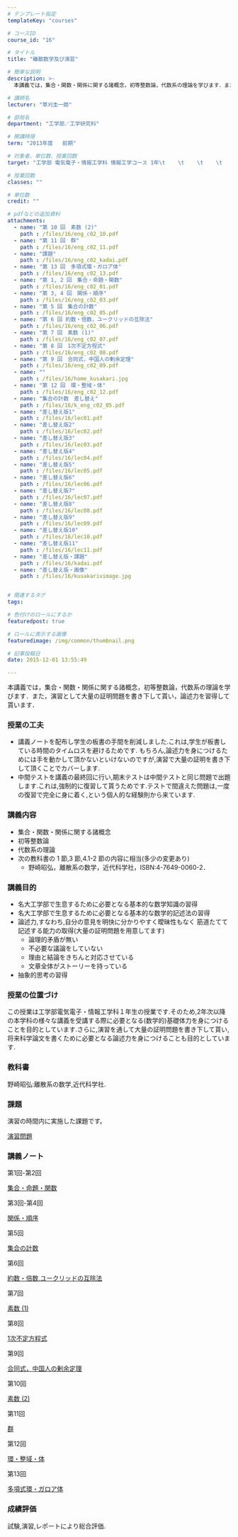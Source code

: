 ```yaml
---
# テンプレート指定
templateKey: "courses"

# コースID
course_id: "16"

# タイトル
title: "離散数学及び演習"

# 簡単な説明
description: >-
  本講義では，集合・関数・関係に関する諸概念，初等整数論，代数系の理論を学びます．また，演習として大量の証明問題を書き下して貰い，論述力を習得して貰います．...

# 講師名
lecturer: "草刈圭一朗"

# 部局名
department: "工学部／工学研究科"

# 開講時限
term: "2013年度	前期"

# 対象者、単位数、授業回数
target: "工学部 電気電子・情報工学科 情報工学コース 1年\t    \t    \t    \t    3単位、週1回全15回"

# 授業回数
classes: ""

# 単位数
credit: ""

# pdfなどの追加資料
attachments: 
  - name: "第 10 回　素数 (2)" 
    path : /files/16/eng_c02_10.pdf
  - name: "第 11 回　群" 
    path : /files/16/eng_c02_11.pdf
  - name: "課題" 
    path : /files/16/eng_c02_kadai.pdf
  - name: "第 13 回　多項式環・ガロア体" 
    path : /files/16/eng_c02_13.pdf
  - name: "第 1, 2 回　集合・命題・関数" 
    path : /files/16/eng_c02_01.pdf
  - name: "第 3, 4 回　関係・順序" 
    path : /files/16/eng_c02_03.pdf
  - name: "第 5 回　集合の計数" 
    path : /files/16/eng_c02_05.pdf
  - name: "第 6 回 約数・倍数，ユークリッドの互除法" 
    path : /files/16/eng_c02_06.pdf
  - name: "第 7 回　素数 (1)" 
    path : /files/16/eng_c02_07.pdf
  - name: "第 8 回　1次不定方程式" 
    path : /files/16/eng_c02_08.pdf
  - name: "第 9 回　合同式，中国人の剰余定理" 
    path : /files/16/eng_c02_09.pdf
  - name: "" 
    path : /files/16/home_kusakari.jpg
  - name: "第 12 回　環・整域・体" 
    path : /files/16/eng_c02_12.pdf
  - name: "集合の計数　差し替え" 
    path : /files/16/k_eng_c02_05.pdf
  - name: "差し替え版1" 
    path : /files/16/lec01.pdf
  - name: "差し替え版2" 
    path : /files/16/lec02.pdf
  - name: "差し替え版3" 
    path : /files/16/lec03.pdf
  - name: "差し替え版4" 
    path : /files/16/lec04.pdf
  - name: "差し替え版5" 
    path : /files/16/lec05.pdf
  - name: "差し替え版6" 
    path : /files/16/lec06.pdf
  - name: "差し替え版7" 
    path : /files/16/lec07.pdf
  - name: "差し替え版8" 
    path : /files/16/lec08.pdf
  - name: "差し替え版9" 
    path : /files/16/lec09.pdf
  - name: "差し替え版10" 
    path : /files/16/lec10.pdf
  - name: "差し替え版11" 
    path : /files/16/lec11.pdf
  - name: "差し替え版・課題" 
    path : /files/16/kadai.pdf
  - name: "差し替え版・画像" 
    path : /files/16/kusakarivimage.jpg


# 関連するタグ
tags:

# 色付けのロールにするか
featuredpost: true

# ロールに表示する画像
featuredimage: /img/common/thumbnail.png

# 記事投稿日
date: 2015-12-01 13:55:49

---
```

本講義では，集合・関数・関係に関する諸概念，初等整数論，代数系の理論を学びます．また，演習として大量の証明問題を書き下して貰い，論述力を習得して貰います．
### 授業の工夫

  * 講義ノートを配布し学生の板書の手間を削減しました.これは,学生が板書している時間のタイムロスを避けるためです. もちろん,論述力を身につけるためには手を動かして頂かないといけないのですが,演習で大量の証明を書き下して頂くことでカバーします. 
  * 中間テストを講義の最終回に行い,期末テストは中間テストと同じ問題で出題します.これは,強制的に復習して貰うためです.テストで間違えた問題は,一度の復習で完全に身に着く,という個人的な経験則から来ています.

### 講義内容

  * 集合・関数・関係に関する諸概念
  * 初等整数論
  * 代数系の理論
  * 次の教科書の 1 節,3 節,4.1-2 節の内容に相当(多少の変更あり) 
      * 野崎昭弘，離散系の数学，近代科学社，ISBN:4-7649-0060-2．

### 講義目的

  * 名大工学部で生息するために必要となる基本的な数学知識の習得
  * 名大工学部で生息するために必要となる基本的な数学的記述法の習得
  * 論述力,すなわち,自分の意見を明快に分かりやすく曖昧性もなく 筋道たてて記述する能力の取得(大量の証明問題を用意してます) 
      * 論理的矛盾が無い
      * 不必要な議論をしていない
      * 理由と結論をきちんと対応させている
      * 文章全体がストーリーを持っている
  * 抽象的思考の習得

### 授業の位置づけ

この授業は工学部電気電子・情報工学科１年生の授業です.そのため,2年次以降の本学科の様々な講義を受講する際に必要となる(数学的)基礎体力を身につけることを目的としています.さらに,演習を通して大量の証明問題を書き下して貰い,将来科学論文を書くために必要となる論述力を身につけることも目的としています.

### 教科書

野崎昭弘:離散系の数学,近代科学社.

### 課題

演習の時間内に実施した課題です。 


[演習問題](/files/16/kadai.pdf) 

### 講義ノート

第1回-第2回 


[集合・命題・関数](/files/16/lec01.pdf) 

第3回-第4回 


[関係・順序](/files/16/lec02.pdf) 

第5回 


[集合の計数](/files/16/lec03.pdf) 

第6回 


[約数・倍数,ユークリッドの互除法](/files/16/lec04.pdf) 

第7回 


[素数 (1)](/files/16/lec05.pdf) 

第8回 


[1次不定方程式](/files/16/lec06.pdf) 

第9回 


[合同式，中国人の剰余定理](/files/16/lec07.pdf) 

第10回 


[素数 (2)](/files/16/lec08.pdf) 

第11回 


[群](/files/16/lec09.pdf) 

第12回 


[環・整域・体](/files/16/lec10.pdf) 

第13回 


[多項式環・ガロア体](/files/16/lec11.pdf) 

### 成績評価

試験,演習,レポートにより総合評価.
